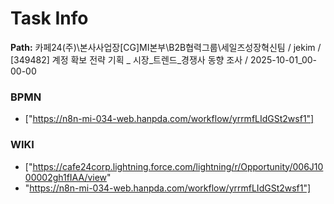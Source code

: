 # Task Info

**Path:** 카페24(주)\본사사업장\[CG]MI본부\B2B협력그룹\세일즈성장혁신팀 / jekim / [349482] 계정 확보 전략 기획 _ 시장_트렌드_경쟁사 동향 조사 / 2025-10-01_00-00-00

### BPMN
- ["https://n8n-mi-034-web.hanpda.com/workflow/yrrmfLIdGSt2wsf1"]

### WIKI
- ["https://cafe24corp.lightning.force.com/lightning/r/Opportunity/006J1000002gh1fIAA/view"
- "https://n8n-mi-034-web.hanpda.com/workflow/yrrmfLIdGSt2wsf1"]

